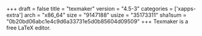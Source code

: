 +++
draft = false
title = "texmaker"
version = "4.5-3"
categories = ['xapps-extra']
arch = "x86_64"
size = "9147188"
usize = "35173311"
sha1sum = "0b20bd06abc1e4c9d6a33731e5d0b85604d09509"
+++
Texmaker is a free LaTeX editor.